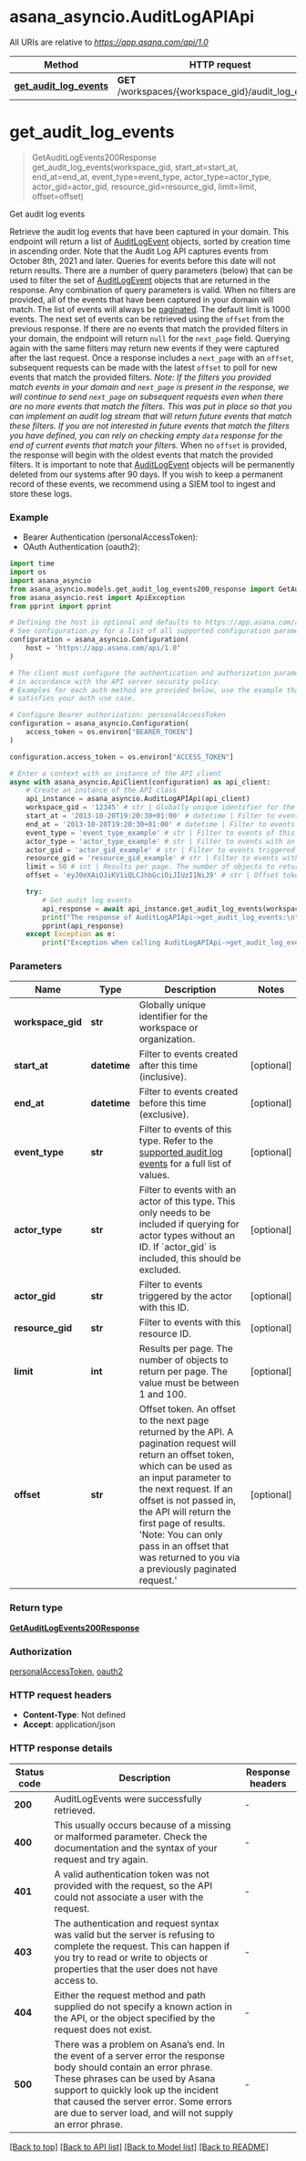 # asana_asyncio.AuditLogAPIApi

All URIs are relative to *https://app.asana.com/api/1.0*

Method | HTTP request | Description
------------- | ------------- | -------------
[**get_audit_log_events**](AuditLogAPIApi.md#get_audit_log_events) | **GET** /workspaces/{workspace_gid}/audit_log_events | Get audit log events


# **get_audit_log_events**
> GetAuditLogEvents200Response get_audit_log_events(workspace_gid, start_at=start_at, end_at=end_at, event_type=event_type, actor_type=actor_type, actor_gid=actor_gid, resource_gid=resource_gid, limit=limit, offset=offset)

Get audit log events

Retrieve the audit log events that have been captured in your domain.  This endpoint will return a list of [AuditLogEvent](/reference/audit-log-api) objects, sorted by creation time in ascending order. Note that the Audit Log API captures events from October 8th, 2021 and later. Queries for events before this date will not return results.  There are a number of query parameters (below) that can be used to filter the set of [AuditLogEvent](/reference/audit-log-api) objects that are returned in the response. Any combination of query parameters is valid. When no filters are provided, all of the events that have been captured in your domain will match.  The list of events will always be [paginated](/docs/pagination). The default limit is 1000 events. The next set of events can be retrieved using the `offset` from the previous response. If there are no events that match the provided filters in your domain, the endpoint will return `null` for the `next_page` field. Querying again with the same filters may return new events if they were captured after the last request. Once a response includes a `next_page` with an `offset`, subsequent requests can be made with the latest `offset` to poll for new events that match the provided filters.  *Note: If the filters you provided match events in your domain and `next_page` is present in the response, we will continue to send `next_page` on subsequent requests even when there are no more events that match the filters. This was put in place so that you can implement an audit log stream that will return future events that match these filters. If you are not interested in future events that match the filters you have defined, you can rely on checking empty `data` response for the end of current events that match your filters.*  When no `offset` is provided, the response will begin with the oldest events that match the provided filters. It is important to note that [AuditLogEvent](/reference/audit-log-api) objects will be permanently deleted from our systems after 90 days. If you wish to keep a permanent record of these events, we recommend using a SIEM tool to ingest and store these logs.

### Example

* Bearer Authentication (personalAccessToken):
* OAuth Authentication (oauth2):

```python
import time
import os
import asana_asyncio
from asana_asyncio.models.get_audit_log_events200_response import GetAuditLogEvents200Response
from asana_asyncio.rest import ApiException
from pprint import pprint

# Defining the host is optional and defaults to https://app.asana.com/api/1.0
# See configuration.py for a list of all supported configuration parameters.
configuration = asana_asyncio.Configuration(
    host = "https://app.asana.com/api/1.0"
)

# The client must configure the authentication and authorization parameters
# in accordance with the API server security policy.
# Examples for each auth method are provided below, use the example that
# satisfies your auth use case.

# Configure Bearer authorization: personalAccessToken
configuration = asana_asyncio.Configuration(
    access_token = os.environ["BEARER_TOKEN"]
)

configuration.access_token = os.environ["ACCESS_TOKEN"]

# Enter a context with an instance of the API client
async with asana_asyncio.ApiClient(configuration) as api_client:
    # Create an instance of the API class
    api_instance = asana_asyncio.AuditLogAPIApi(api_client)
    workspace_gid = '12345' # str | Globally unique identifier for the workspace or organization.
    start_at = '2013-10-20T19:20:30+01:00' # datetime | Filter to events created after this time (inclusive). (optional)
    end_at = '2013-10-20T19:20:30+01:00' # datetime | Filter to events created before this time (exclusive). (optional)
    event_type = 'event_type_example' # str | Filter to events of this type. Refer to the [supported audit log events](/docs/audit-log-events#supported-audit-log-events) for a full list of values. (optional)
    actor_type = 'actor_type_example' # str | Filter to events with an actor of this type. This only needs to be included if querying for actor types without an ID. If `actor_gid` is included, this should be excluded. (optional)
    actor_gid = 'actor_gid_example' # str | Filter to events triggered by the actor with this ID. (optional)
    resource_gid = 'resource_gid_example' # str | Filter to events with this resource ID. (optional)
    limit = 50 # int | Results per page. The number of objects to return per page. The value must be between 1 and 100. (optional)
    offset = 'eyJ0eXAiOJiKV1iQLCJhbGciOiJIUzI1NiJ9' # str | Offset token. An offset to the next page returned by the API. A pagination request will return an offset token, which can be used as an input parameter to the next request. If an offset is not passed in, the API will return the first page of results. 'Note: You can only pass in an offset that was returned to you via a previously paginated request.' (optional)

    try:
        # Get audit log events
        api_response = await api_instance.get_audit_log_events(workspace_gid, start_at=start_at, end_at=end_at, event_type=event_type, actor_type=actor_type, actor_gid=actor_gid, resource_gid=resource_gid, limit=limit, offset=offset)
        print("The response of AuditLogAPIApi->get_audit_log_events:\n")
        pprint(api_response)
    except Exception as e:
        print("Exception when calling AuditLogAPIApi->get_audit_log_events: %s\n" % e)
```



### Parameters


Name | Type | Description  | Notes
------------- | ------------- | ------------- | -------------
 **workspace_gid** | **str**| Globally unique identifier for the workspace or organization. | 
 **start_at** | **datetime**| Filter to events created after this time (inclusive). | [optional] 
 **end_at** | **datetime**| Filter to events created before this time (exclusive). | [optional] 
 **event_type** | **str**| Filter to events of this type. Refer to the [supported audit log events](/docs/audit-log-events#supported-audit-log-events) for a full list of values. | [optional] 
 **actor_type** | **str**| Filter to events with an actor of this type. This only needs to be included if querying for actor types without an ID. If &#x60;actor_gid&#x60; is included, this should be excluded. | [optional] 
 **actor_gid** | **str**| Filter to events triggered by the actor with this ID. | [optional] 
 **resource_gid** | **str**| Filter to events with this resource ID. | [optional] 
 **limit** | **int**| Results per page. The number of objects to return per page. The value must be between 1 and 100. | [optional] 
 **offset** | **str**| Offset token. An offset to the next page returned by the API. A pagination request will return an offset token, which can be used as an input parameter to the next request. If an offset is not passed in, the API will return the first page of results. &#39;Note: You can only pass in an offset that was returned to you via a previously paginated request.&#39; | [optional] 

### Return type

[**GetAuditLogEvents200Response**](GetAuditLogEvents200Response.md)

### Authorization

[personalAccessToken](../README.md#personalAccessToken), [oauth2](../README.md#oauth2)

### HTTP request headers

 - **Content-Type**: Not defined
 - **Accept**: application/json

### HTTP response details

| Status code | Description | Response headers |
|-------------|-------------|------------------|
**200** | AuditLogEvents were successfully retrieved. |  -  |
**400** | This usually occurs because of a missing or malformed parameter. Check the documentation and the syntax of your request and try again. |  -  |
**401** | A valid authentication token was not provided with the request, so the API could not associate a user with the request. |  -  |
**403** | The authentication and request syntax was valid but the server is refusing to complete the request. This can happen if you try to read or write to objects or properties that the user does not have access to. |  -  |
**404** | Either the request method and path supplied do not specify a known action in the API, or the object specified by the request does not exist. |  -  |
**500** | There was a problem on Asana’s end. In the event of a server error the response body should contain an error phrase. These phrases can be used by Asana support to quickly look up the incident that caused the server error. Some errors are due to server load, and will not supply an error phrase. |  -  |

[[Back to top]](#) [[Back to API list]](../README.md#documentation-for-api-endpoints) [[Back to Model list]](../README.md#documentation-for-models) [[Back to README]](../README.md)


